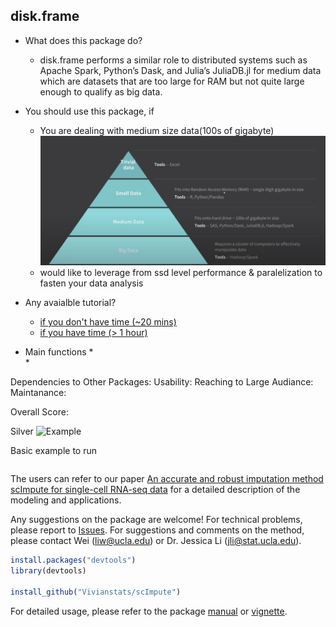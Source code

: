 disk.frame
-----------
* What does this package do?

	* disk.frame performs a similar role to distributed systems such as Apache Spark, Python’s Dask, and Julia’s JuliaDB.jl for medium data which are datasets that are too large for RAM but not quite large enough to qualify as big data.

* You should use this package, if
	* You are dealing with medium size data(100s of gigabyte) ![Examples](images/data_sizes.png)
	* would like to leverage from ssd level performance & paralelization to fasten your data analysis

* Any avaialble tutorial?
	* [if you don't have time (\~20 mins)](https://diskframe.com/articles/intro-disk-frame.html) 
	* [if you have time (> 1 hour)](https://www.youtube.com/watch?v=kjPjXs0mkwE)

* Main functions
	*  
	*  


Dependencies to Other Packages: 
Usability: 
Reaching to Large Audiance: 
Maintanance: 


Overall Score: 

Silver ![Example](images/silver.png=100x100)


Basic example to run
``` r
```

The users can refer to our paper [An accurate and robust imputation method scImpute for single-cell RNA-seq data](https://www.nature.com/articles/s41467-018-03405-7) for a detailed description of the modeling and applications.

Any suggestions on the package are welcome! For technical problems, please report to [Issues](https://github.com/Vivianstats/scImpute/issues). For suggestions and comments on the method, please contact Wei (<liw@ucla.edu>) or Dr. Jessica Li (<jli@stat.ucla.edu>).



``` r
install.packages("devtools")
library(devtools)

install_github("Vivianstats/scImpute")
```



For detailed usage, please refer to the package [manual](https://github.com/Vivianstats/scImpute/blob/master/inst/docs/) or [vignette](https://github.com/Vivianstats/scImpute/blob/master/vignettes/scImpute-vignette.Rmd).
